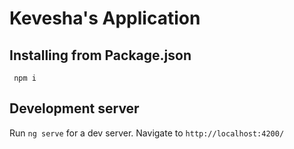 # Kevesha's Application

## Installing from Package.json
``` npm i```

## Development server

Run `ng serve` for a dev server. Navigate to `http://localhost:4200/`
